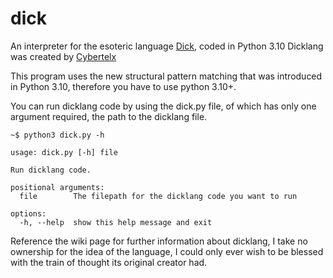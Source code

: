 # dick
An interpreter for the esoteric language [Dick](https://esolangs.org/wiki/Dick), coded in Python 3.10
Dicklang was created by [Cybertelx](https://esolangs.org/wiki/User:Cybertelx)

This program uses the new structural pattern matching that was introduced in Python 3.10, therefore you have to use python 3.10+.

You can run dicklang code by using the dick.py file, of which has only one argument required, the path to the dicklang file.

```
~$ python3 dick.py -h

usage: dick.py [-h] file

Run dicklang code.

positional arguments:
  file        The filepath for the dicklang code you want to run

options:
  -h, --help  show this help message and exit
```

Reference the wiki page for further information about dicklang, I take no ownership for the idea of the language, I could only ever wish to be blessed with the train of thought its original creator had.
